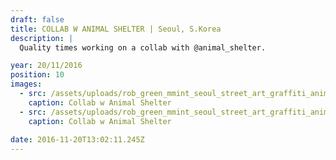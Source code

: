 ```yaml
---
draft: false
title: COLLAB W ANIMAL SHELTER | Seoul, S.Korea
description: |
  Quality times working on a collab with @animal_shelter.

year: 20/11/2016
position: 10
images:
  - src: /assets/uploads/rob_green_mmint_seoul_street_art_graffiti_animal_shelter_1660_opti.jpg
    caption: Collab w Animal Shelter   
  - src: /assets/uploads/rob_green_mmint_seoul_street_art_graffiti_animal_shelter_1660_opti_02.jpg
    caption: Collab w Animal Shelter 
  
date: 2016-11-20T13:02:11.245Z
---
```

